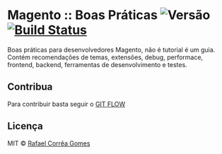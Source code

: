# Magento :: Boas Práticas ![Versão](https://img.shields.io/badge/Versão-1.0.1-green.svg) [![Build Status](https://travis-ci.org/rafaelstz/magento-boaspraticas.svg?branch=gh-pages)](https://travis-ci.org/rafaelstz/magento-boaspraticas)
Boas práticas para desenvolvedores Magento, não é tutorial é um guia. Contém recomendações de temas, extensões, debug, performace, frontend, backend, ferramentas de desenvolvimento e testes.

## Contribua

Para contribuir basta seguir o [GIT FLOW](http://danielkummer.github.io/git-flow-cheatsheet/index.pt_BR.html)

## Licença

MIT © [Rafael Corrêa Gomes](http://github.com/rafaelstz)
